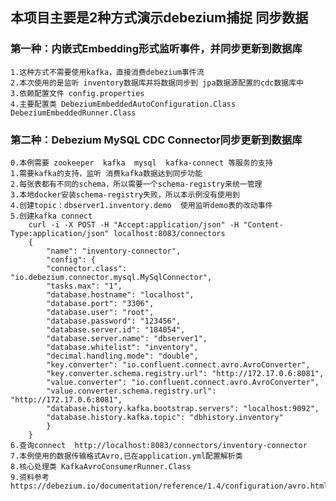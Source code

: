## 本项目主要是2种方式演示debezium捕捉 同步数据

### 第一种：内嵌式Embedding形式监听事件，并同步更新到数据库
    1.这种方式不需要使用kafka，直接消费debezium事件流
    2.本次使用的是监听 inventory数据库并将数据同步到 jpa数据源配置的cdc数据库中
    3.依赖配置文件 config.properties
    4.主要配置类 DebeziumEmbeddedAutoConfiguration.Class  DebeziumEmbeddedRunner.Class

### 第二种：Debezium MySQL CDC Connector同步更新到数据库
    0.本例需要 zookeeper  kafka  mysql  kafka-connect 等服务的支持
    1.需要kafka的支持，监听 消费kafka数据达到同步功能
    2.每张表都有不同的schema，所以需要一个schema-registry来统一管理
    3.本地docker安装schema-registry失败，所以本示例没有使用到
    4.创建topic：dbserver1.inventory.demo  使用监听demo表的改动事件
    5.创建kafka connect
        curl -i -X POST -H "Accept:application/json" -H "Content-Type:application/json" localhost:8083/connectors
        {
            "name": "inventory-connector",
            "config": {
            "connector.class": "io.debezium.connector.mysql.MySqlConnector",
            "tasks.max": "1",
            "database.hostname": "localhost",
            "database.port": "3306",
            "database.user": "root",
            "database.password": "123456",
            "database.server.id": "184054",
            "database.server.name": "dbserver1",
            "database.whitelist": "inventory",
            "decimal.handling.mode": "double",
            "key.converter": "io.confluent.connect.avro.AvroConverter",
            "key.converter.schema.registry.url": "http://172.17.0.6:8081",
            "value.converter": "io.confluent.connect.avro.AvroConverter",
            "value.converter.schema.registry.url": "http://172.17.0.6:8081",
            "database.history.kafka.bootstrap.servers": "localhost:9092",
            "database.history.kafka.topic": "dbhistory.inventory"
            }
        }
    6.查询connect  http://localhost:8083/connectors/inventory-connector
    7.本例使用的数据传输格式Avro,已在application.yml配置解析类
    8.核心处理类 KafkaAvroConsumerRunner.Class
    9.资料参考 https://debezium.io/documentation/reference/1.4/configuration/avro.html
